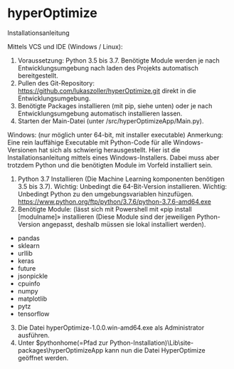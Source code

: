 # hyperOptimize

Installationsanleitung

Mittels VCS und IDE (Windows / Linux):

1.	Voraussetzung: Python 3.5 bis 3.7. Benötigte Module werden je nach Entwicklungsumgebung nach laden des Projekts automatisch bereitgestellt.
2.	Pullen des Git-Repository:  https://github.com/lukaszoller/hyperOptimize.git direkt in die Entwicklungsumgebung.
3.	Benötigte Packages installieren (mit pip, siehe unten) oder je nach Entwicklungsumgebung automatisch installieren lassen.
4.	Starten der Main-Datei (unter /src/hyperOptimizeApp/Main.py).

Windows: (nur möglich unter 64-bit, mit installer executable)
Anmerkung: Eine rein lauffähige Executable mit Python-Code für alle Windows-Versionen hat sich als schwierig herausgestellt. Hier ist die Installationsanleitung mittels eines Windows-Installers. Dabei muss aber trotzdem Python und die benötigten Module im Vorfeld installiert sein.

1.	Python 3.7 Installieren (Die Machine Learning komponenten benötigen 3.5 bis 3.7).
Wichtig: Unbedingt die 64-Bit-Version installieren.
Wichtig: Unbedingt Python zu den umgebungsvariablen hinzufügen.
https://www.python.org/ftp/python/3.7.6/python-3.7.6-amd64.exe
2.	Benötigte Module: (lässt sich mit Powershell mit «pip install [modulname]» installieren
(Diese Module sind der jeweiligen Python-Version angepasst, deshalb müssen sie lokal installiert werden).
-	pandas
-	sklearn
-	urllib
-	keras
-	future
-	jsonpickle
-	cpuinfo
-	numpy
-	matplotlib
-	pytz
-	tensorflow
3.	Die Datei hyperOptimize-1.0.0.win-amd64.exe als Administrator ausführen.
4.	Unter $pythonhome(=Pfad zur Python-Installation)\Lib\site-packages\hyperOptimizeApp kann nun die Datei HyperOptimize geöffnet werden.

